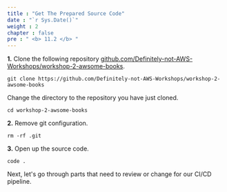 ```yaml
---
title : "Get The Prepared Source Code"
date : "`r Sys.Date()`"
weight : 2
chapter : false
pre : " <b> 11.2 </b> "
---
```


**1.** Clone the following repository [github.com/Definitely-not-AWS-Workshops/workshop-2-awsome-books](https://github.com/Definitely-not-AWS-Workshops/workshop-2-awsome-books).

```git
git clone https://github.com/Definitely-not-AWS-Workshops/workshop-2-awsome-books
```

Change the directory to the repository you have just cloned.

```git
cd workshop-2-awsome-books
```

**2.** Remove git configuration.

```git
rm -rf .git
```

**3.** Open up the source code.

```git
code .
```

Next, let's go through parts that need to review or change for our CI/CD pipeline.